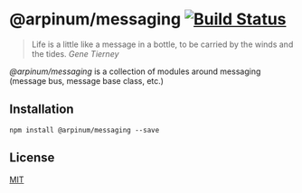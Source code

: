 # @arpinum/messaging [![Build Status](https://travis-ci.org/arpinum-js-engine/js-engine-messaging.svg?branch=master)](https://travis-ci.org/arpinum-js-engine/js-engine-messaging)

> Life is a little like a message in a bottle, to be carried by the winds and the tides.
> <cite>Gene Tierney</cite>

*@arpinum/messaging* is a collection of modules around messaging (message bus, message base class, etc.)

## Installation

```
npm install @arpinum/messaging --save
```

## License

[MIT](LICENSE)
